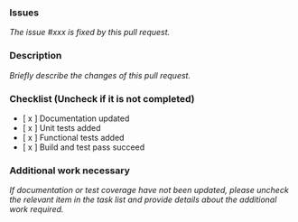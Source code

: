 ### Issues
*The issue #xxx is fixed by this pull request.*  

### Description
*Briefly describe the changes of this pull request.*

### Checklist (Uncheck if it is not completed)
- [ x ] Documentation updated
- [ x ] Unit tests added
- [ x ] Functional tests added
- [ x ] Build and test pass succeed

### Additional work necessary
*If documentation or test coverage have not been updated, please uncheck the relevant item in the task list and provide details about the additional work required.*

